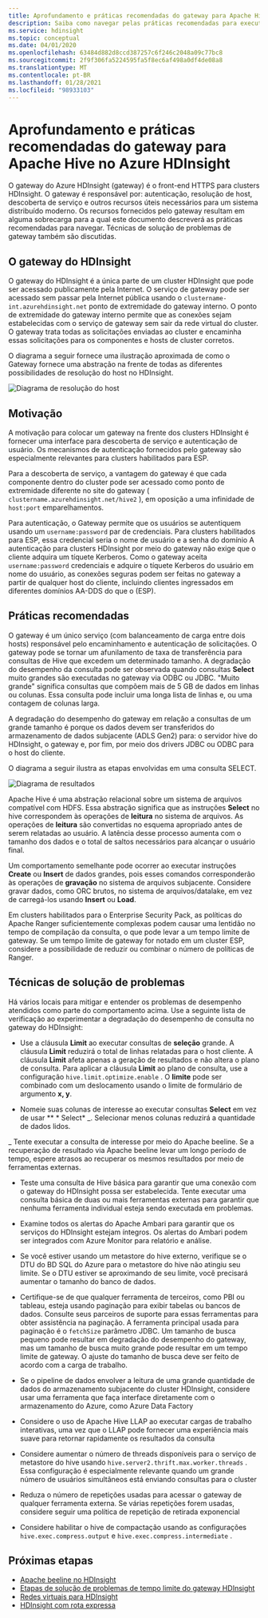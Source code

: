 ```yaml
---
title: Aprofundamento e práticas recomendadas do gateway para Apache Hive no Azure HDInsight
description: Saiba como navegar pelas práticas recomendadas para executar consultas de Hive no gateway do Azure HDInsight
ms.service: hdinsight
ms.topic: conceptual
ms.date: 04/01/2020
ms.openlocfilehash: 63484d882d8ccd387257c6f246c2048a09c77bc8
ms.sourcegitcommit: 2f9f306fa5224595fa5f8ec6af498a0df4de08a8
ms.translationtype: MT
ms.contentlocale: pt-BR
ms.lasthandoff: 01/28/2021
ms.locfileid: "98933103"
---
```

# <a name="gateway-deep-dive-and-best-practices-for-apache-hive-in-azure-hdinsight"></a>Aprofundamento e práticas recomendadas do gateway para Apache Hive no Azure HDInsight

O gateway do Azure HDInsight (gateway) é o front-end HTTPS para clusters HDInsight. O gateway é responsável por: autenticação, resolução de host, descoberta de serviço e outros recursos úteis necessários para um sistema distribuído moderno. Os recursos fornecidos pelo gateway resultam em alguma sobrecarga para a qual este documento descreverá as práticas recomendadas para navegar. Técnicas de solução de problemas de gateway também são discutidas.

## <a name="the-hdinsight-gateway"></a>O gateway do HDInsight

O gateway do HDInsight é a única parte de um cluster HDInsight que pode ser acessado publicamente pela Internet. O serviço de gateway pode ser acessado sem passar pela Internet pública usando o `clustername-int.azurehdinsight.net` ponto de extremidade do gateway interno. O ponto de extremidade do gateway interno permite que as conexões sejam estabelecidas com o serviço de gateway sem sair da rede virtual do cluster. O gateway trata todas as solicitações enviadas ao cluster e encaminha essas solicitações para os componentes e hosts de cluster corretos.

O diagrama a seguir fornece uma ilustração aproximada de como o Gateway fornece uma abstração na frente de todas as diferentes possibilidades de resolução do host no HDInsight.

![Diagrama de resolução do host](./media/gateway-best-practices/host-resolution-diagram.png "Diagrama de resolução do host")

## <a name="motivation"></a>Motivação

A motivação para colocar um gateway na frente dos clusters HDInsight é fornecer uma interface para descoberta de serviço e autenticação de usuário. Os mecanismos de autenticação fornecidos pelo gateway são especialmente relevantes para clusters habilitados para ESP.

Para a descoberta de serviço, a vantagem do gateway é que cada componente dentro do cluster pode ser acessado como ponto de extremidade diferente no site do gateway ( `clustername.azurehdinsight.net/hive2` ), em oposição a uma infinidade de `host:port` emparelhamentos.

Para autenticação, o Gateway permite que os usuários se autentiquem usando um `username:password` par de credenciais. Para clusters habilitados para ESP, essa credencial seria o nome de usuário e a senha do domínio A autenticação para clusters HDInsight por meio do gateway não exige que o cliente adquira um tíquete Kerberos. Como o gateway aceita `username:password` credenciais e adquire o tíquete Kerberos do usuário em nome do usuário, as conexões seguras podem ser feitas no gateway a partir de qualquer host do cliente, incluindo clientes ingressados em diferentes domínios AA-DDS do que o (ESP).

## <a name="best-practices"></a>Práticas recomendadas

O gateway é um único serviço (com balanceamento de carga entre dois hosts) responsável pelo encaminhamento e autenticação de solicitações. O gateway pode se tornar um afunilamento de taxa de transferência para consultas de Hive que excedem um determinado tamanho. A degradação do desempenho da consulta pode ser observada quando consultas **Select** muito grandes são executadas no gateway via ODBC ou JDBC. "Muito grande" significa consultas que compõem mais de 5 GB de dados em linhas ou colunas. Essa consulta pode incluir uma longa lista de linhas e, ou uma contagem de colunas larga.

A degradação do desempenho do gateway em relação a consultas de um grande tamanho é porque os dados devem ser transferidos do armazenamento de dados subjacente (ADLS Gen2) para: o servidor hive do HDInsight, o gateway e, por fim, por meio dos drivers JDBC ou ODBC para o host do cliente.

O diagrama a seguir ilustra as etapas envolvidas em uma consulta SELECT.

![Diagrama de resultados](./media/gateway-best-practices/result-retrieval-diagram.png "Diagrama de resultados")

Apache Hive é uma abstração relacional sobre um sistema de arquivos compatível com HDFS. Essa abstração significa que as instruções **Select** no hive correspondem às operações de **leitura** no sistema de arquivos. As operações de **leitura** são convertidas no esquema apropriado antes de serem relatadas ao usuário. A latência desse processo aumenta com o tamanho dos dados e o total de saltos necessários para alcançar o usuário final.

Um comportamento semelhante pode ocorrer ao executar instruções **Create** ou **Insert** de dados grandes, pois esses comandos corresponderão às operações de **gravação** no sistema de arquivos subjacente. Considere gravar dados, como ORC brutos, no sistema de arquivos/datalake, em vez de carregá-los usando **Insert** ou **Load**.

Em clusters habilitados para o Enterprise Security Pack, as políticas do Apache Ranger suficientemente complexas podem causar uma lentidão no tempo de compilação da consulta, o que pode levar a um tempo limite de gateway. Se um tempo limite de gateway for notado em um cluster ESP, considere a possibilidade de reduzir ou combinar o número de políticas de Ranger.

## <a name="troubleshooting-techniques"></a>Técnicas de solução de problemas

Há vários locais para mitigar e entender os problemas de desempenho atendidos como parte do comportamento acima. Use a seguinte lista de verificação ao experimentar a degradação do desempenho de consulta no gateway do HDInsight:

* Use a cláusula **Limit** ao executar consultas de **seleção** grande. A cláusula **Limit** reduzirá o total de linhas relatadas para o host cliente. A cláusula **Limit** afeta apenas a geração de resultados e não altera o plano de consulta. Para aplicar a cláusula **Limit** ao plano de consulta, use a configuração `hive.limit.optimize.enable` . O **limite** pode ser combinado com um deslocamento usando o limite de formulário de argumento **x, y**.

* Nomeie suas colunas de interesse ao executar consultas **Select** em vez de usar ** \* Select* _. Selecionar menos colunas reduzirá a quantidade de dados lidos.

_ Tente executar a consulta de interesse por meio do Apache beeline. Se a recuperação de resultado via Apache beeline levar um longo período de tempo, espere atrasos ao recuperar os mesmos resultados por meio de ferramentas externas.

* Teste uma consulta de Hive básica para garantir que uma conexão com o gateway do HDInsight possa ser estabelecida. Tente executar uma consulta básica de duas ou mais ferramentas externas para garantir que nenhuma ferramenta individual esteja sendo executada em problemas.

* Examine todos os alertas do Apache Ambari para garantir que os serviços do HDInsight estejam íntegros. Os alertas do Ambari podem ser integrados com Azure Monitor para relatório e análise.

* Se você estiver usando um metastore do hive externo, verifique se o DTU do BD SQL do Azure para o metastore do hive não atingiu seu limite. Se o DTU estiver se aproximando de seu limite, você precisará aumentar o tamanho do banco de dados.

* Certifique-se de que qualquer ferramenta de terceiros, como PBI ou tableau, esteja usando paginação para exibir tabelas ou bancos de dados. Consulte seus parceiros de suporte para essas ferramentas para obter assistência na paginação. A ferramenta principal usada para paginação é o `fetchSize` parâmetro JDBC. Um tamanho de busca pequeno pode resultar em degradação do desempenho do gateway, mas um tamanho de busca muito grande pode resultar em um tempo limite de gateway. O ajuste do tamanho de busca deve ser feito de acordo com a carga de trabalho.

* Se o pipeline de dados envolver a leitura de uma grande quantidade de dados do armazenamento subjacente do cluster HDInsight, considere usar uma ferramenta que faça interface diretamente com o armazenamento do Azure, como Azure Data Factory

* Considere o uso de Apache Hive LLAP ao executar cargas de trabalho interativas, uma vez que o LLAP pode fornecer uma experiência mais suave para retornar rapidamente os resultados da consulta

* Considere aumentar o número de threads disponíveis para o serviço de metastore do hive usando `hive.server2.thrift.max.worker.threads` . Essa configuração é especialmente relevante quando um grande número de usuários simultâneos está enviando consultas para o cluster

* Reduza o número de repetições usadas para acessar o gateway de qualquer ferramenta externa. Se várias repetições forem usadas, considere seguir uma política de repetição de retirada exponencial

* Considere habilitar o hive de compactação usando as configurações `hive.exec.compress.output` e `hive.exec.compress.intermediate` .

## <a name="next-steps"></a>Próximas etapas

* [Apache beeline no HDInsight](../hadoop/apache-hadoop-use-hive-beeline.md)
* [Etapas de solução de problemas de tempo limite do gateway HDInsight](./troubleshoot-gateway-timeout.md)
* [Redes virtuais para HDInsight](../hdinsight-plan-virtual-network-deployment.md)
* [HDInsight com rota expressa](../connect-on-premises-network.md)